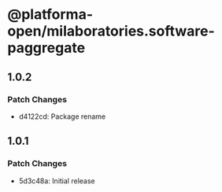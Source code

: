# @platforma-open/milaboratories.software-paggregate

## 1.0.2

### Patch Changes

- d4122cd: Package rename

## 1.0.1

### Patch Changes

- 5d3c48a: Initial release
